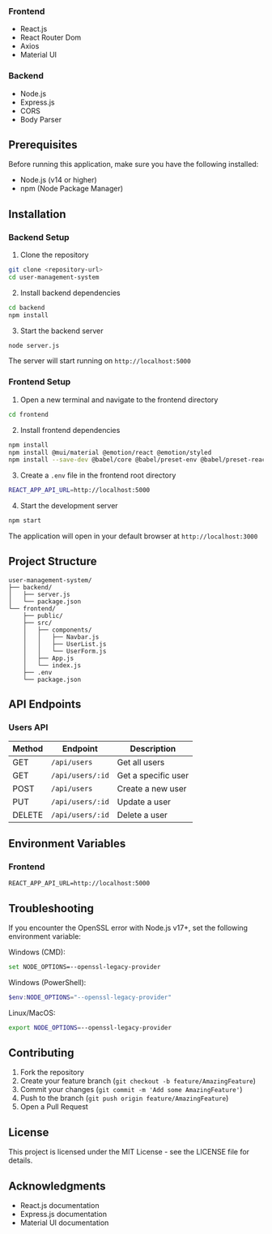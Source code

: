
### Frontend
- React.js
- React Router Dom
- Axios
- Material UI
### Backend
- Node.js
- Express.js
- CORS
- Body Parser

## Prerequisites

Before running this application, make sure you have the following installed:
- Node.js (v14 or higher)
- npm (Node Package Manager)

## Installation

### Backend Setup

1. Clone the repository
```bash
git clone <repository-url>
cd user-management-system
```

2. Install backend dependencies
```bash
cd backend
npm install
```

3. Start the backend server
```bash
node server.js
```
The server will start running on `http://localhost:5000`

### Frontend Setup

1. Open a new terminal and navigate to the frontend directory
```bash
cd frontend
```

2. Install frontend dependencies
```bash
npm install
npm install @mui/material @emotion/react @emotion/styled
npm install --save-dev @babel/core @babel/preset-env @babel/preset-react babel-loader

```

3. Create a `.env` file in the frontend root directory
```bash
REACT_APP_API_URL=http://localhost:5000
```

4. Start the development server
```bash
npm start
```
The application will open in your default browser at `http://localhost:3000`

## Project Structure

```
user-management-system/
├── backend/
│   ├── server.js
│   └── package.json
└── frontend/
    ├── public/
    ├── src/
    │   ├── components/
    │   │   ├── Navbar.js
    │   │   ├── UserList.js
    │   │   └── UserForm.js
    │   ├── App.js
    │   └── index.js
    ├── .env
    └── package.json
```

## API Endpoints

### Users API

| Method | Endpoint | Description |
|--------|----------|-------------|
| GET | `/api/users` | Get all users |
| GET | `/api/users/:id` | Get a specific user |
| POST | `/api/users` | Create a new user |
| PUT | `/api/users/:id` | Update a user |
| DELETE | `/api/users/:id` | Delete a user |

## Environment Variables

### Frontend
```env
REACT_APP_API_URL=http://localhost:5000
```

## Troubleshooting

If you encounter the OpenSSL error with Node.js v17+, set the following environment variable:

Windows (CMD):
```bash
set NODE_OPTIONS=--openssl-legacy-provider
```

Windows (PowerShell):
```powershell
$env:NODE_OPTIONS="--openssl-legacy-provider"
```

Linux/MacOS:
```bash
export NODE_OPTIONS=--openssl-legacy-provider
```

## Contributing

1. Fork the repository
2. Create your feature branch (`git checkout -b feature/AmazingFeature`)
3. Commit your changes (`git commit -m 'Add some AmazingFeature'`)
4. Push to the branch (`git push origin feature/AmazingFeature`)
5. Open a Pull Request

## License

This project is licensed under the MIT License - see the LICENSE file for details.

## Acknowledgments

- React.js documentation
- Express.js documentation
- Material UI documentation
